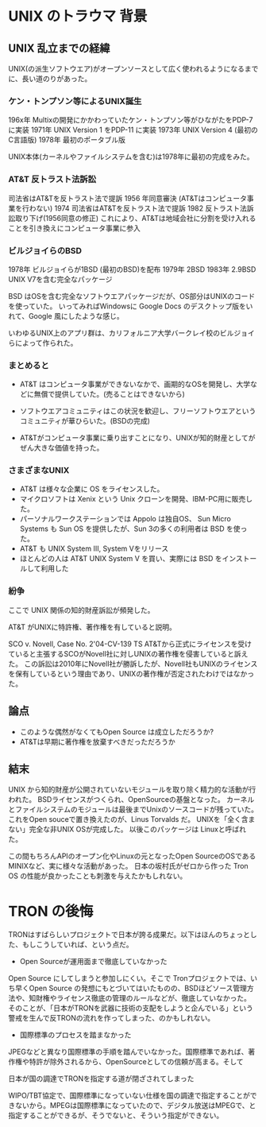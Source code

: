 # UNIX のトラウマ 背景

## UNIX 乱立までの経緯

UNIX(の派生ソフトウエア)がオープンソースとして広く使われるようになるまでに、長い道のりがあった。

### ケン・トンプソン等によるUNIX誕生

196x年 Multixの開発にかかわっていたケン・トンプソン等がひながたをPDP-7に実装
1971年 UNIX Version 1 をPDP-11 に実装
1973年 UNIX Version 4 (最初のC言語版)
1978年 最初のポータブル版

UNIX本体(カーネルやファイルシステムを含む)は1978年に最初の完成をみた。

### AT&T 反トラスト法訴訟
司法省はAT&Tを反トラスト法で提訴
1956 年同意審決 (AT&Tはコンピュータ事業を行わない)
1974 司法省はAT&Tを反トラスト法で提訴
1982 反トラスト法訴訟取り下げ(1956同意の修正)
これにより、AT&Tは地域会社に分割を受け入れることを引き換えにコンピュータ事業に参入

### ビルジョイらのBSD
1978年 ビルジョイらが1BSD (最初のBSD)を配布
1979年 2BSD
1983年 2.9BSD UNIX V7を含む完全なパッケージ

BSD はOSを含む完全なソフトウエアパッケージだが、OS部分はUNIXのコードを使っていた。
いってみればWindowsに Google Docs のデスクトップ版をいれて、Google 風にしたような感じ。

いわゆるUNIX上のアプリ群は、カリフォルニア大学バークレイ校のビルジョイらによって作られた。

### まとめると

- AT&T はコンピュータ事業ができないなかで、画期的なOSを開発し、大学などに無償で提供していた。(売ることはできないから)

- ソフトウエアコミュニティはこの状況を歓迎し、フリーソフトウエアというコミュニティが華ひらいた。(BSDの完成)

- AT&Tがコンピュータ事業に乗り出すことになり、UNIXが知的財産としてがぜん大きな価値を持った。

### さまざまなUNIX

- AT&T は様々な企業に OS をライセンスした。
- マイクロソフトは Xenix という Unix クローンを開発、IBM-PC用に販売した。
- パーソナルワークステーションでは Appolo は独自OS、 Sun Micro Systems も Sun OS を提供したが、Sun 3の多くの利用者は BSD を使った。
- AT&T も UNIX System III, System Vをリリース
- ほとんどの人は AT&T UNIX System V を買い、実際には BSD をインストールして利用した
  
### 紛争

ここで UNIX 関係の知的財産訴訟が頻発した。

AT&T がUNIXに特許権、著作権を有していると説明。

SCO v. Novell, Case No. 2'04-CV-139 TS
AT&Tから正式にライセンスを受けていると主張するSCOがNovell社に対しUNIXの著作権を侵害していると訴えた。
この訴訟は2010年にNovell社が勝訴したが、Novell社もUNIXのライセンスを保有しているという理由であり、UNIXの著作権が否定されたわけではなかった。

## 論点

- このような偶然がなくてもOpen Source は成立しただろうか?
- AT&Tは早期に著作権を放棄すべきだっただろうか

## 結末

UNIX から知的財産が公開されていないモジュールを取り除く精力的な活動が行われた。
BSDライセンスがつくられ、OpenSourceの基盤となった。
カーネルとファイルシステムのモジュールは最後までUnixのソースコードが残っていた。
これをOpen souceで置き換えたのが、Linus Torvalds だ。
UNIXを「全く含まない」完全な非UNIX OSが完成した。
以後このパッケージは Linuxと呼ばれた。

この間もちろんAPIのオープン化やLinuxの元となったOpen SourceのOSであるMINIXなど、実に様々な活動があった。
日本の坂村氏がゼロから作った Tron OS の性能が良かったことも刺激を与えたかもしれない。

# TRON の後悔

TRONはすばらしいプロジェクトで日本が誇る成果だ。以下はほんのちょっとした、もしこうしていれば、という点だ。

- Open Sourceが運用面まで徹底していなかった

Open Source にしてしまうと参加しにくい。そこで Tronプロジェクトでは、いち早くOpen Source の発想にもとづいてはいたものの、BSDほどソース管理方法や、知財権やライセンス徹底の管理のルールなどが、徹底していなかった。
そのことが、「日本がTRONを武器に技術の支配をしようと企んでいる」という警戒を生んで反TRONの流れを作ってしまった、のかもしれない。

- 国際標準のプロセスを踏まなかった

JPEGなどと異なり国際標準の手順を踏んでいなかった。国際標準であれば、著作権や特許が除外されるから、OpenSourceとしての信頼が高まる。そして

日本が国の調達でTRONを指定する道が閉ざされてしまった

WIPO/TBT協定で、国際標準になっていない仕様を国の調達で指定することができないから。MPEGは国際標準になっていたので、デジタル放送はMPEGで、と指定することができるが、そうでないと、そういう指定ができない。

